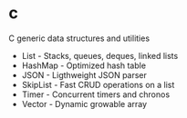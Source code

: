 # c
C generic data structures and utilities
- List - Stacks, queues, deques, linked lists
- HashMap - Optimized hash table
- JSON - Ligthweight JSON parser
- SkipList - Fast CRUD operations on a list
- Timer - Concurrent timers and chronos
- Vector - Dynamic growable array
